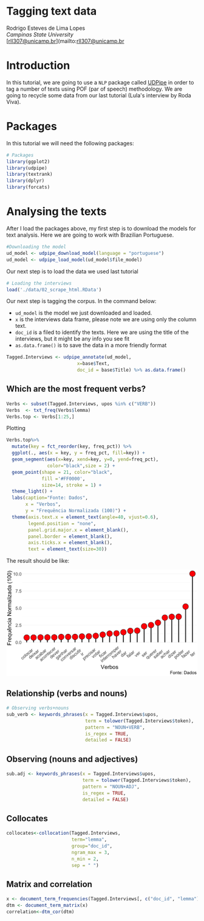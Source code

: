 # Tagging text data

Rodrigo Esteves de Lima Lopes \
*Campinas State University* \
[rll307@unicamp.br](mailto:rll307@unicamp.br

# Introduction

In this tutorial, we are going to use a `NLP` package called [UDPipe](https://cran.r-project.org/web/packages/udpipe/vignettes/udpipe-annotation.html) in order to tag a number of texts using POF (par of speech) methodology. We are going to recycle some data from our last tutorial (Lula's interview by Roda Viva). 

# Packages

In this tutorial we will need the following packages:


```r
# Packages
library(ggplot2)
library(udpipe)
library(textrank)
library(dplyr)
library(forcats)
```

# Analysing the texts

After I load the packages above, my first step is to download the models for text analysis. Here we are going to work with Brazilian Portuguese. 


```r
#Downloading the model
ud_model <- udpipe_download_model(language = "portuguese")
ud_model <- udpipe_load_model(ud_model$file_model)
```

Our next step is to load the data we used last tutorial


```r
# Loading the interviews 
load('./data/02_scrape_html.RData')
```


Our next step is tagging the corpus. In the command below:

- `ud_model` is the model we just downloaded and loaded.
- `x` is the interviews data frame, please note we are using only the column text.
- `doc_id` is a filed to identify the texts. Here we are using the title of the interviews, but it might be any info you see fit
- `as.data.frame()` is to save the data in a more friendly format



```r
Tagged.Interviews <- udpipe_annotate(ud_model,  
                          x=base$Text, 
                          doc_id = base$Title) %>% as.data.frame()
```

## Which are the most frequent verbs?


```r
Verbs <- subset(Tagged.Interviews, upos %in% c("VERB")) 
Verbs  <- txt_freq(Verbs$lemma)
Verbs.top <- Verbs[1:25,]
```

Plotting


```r
Verbs.top%>%
  mutate(key = fct_reorder(key, freq_pct)) %>%
  ggplot(., aes(x = key, y = freq_pct, fill=key)) +
  geom_segment(aes(x=key, xend=key, y=0, yend=freq_pct),
               color="black",size = 2) +
  geom_point(shape = 21, color="black",
             fill ='#FF0000',
             size=14, stroke = 1) +
  theme_light() +
  labs(caption="Fonte: Dados",
       x = "Verbos",
       y = "Frequência Normalizada (100)") +
  theme(axis.text.x = element_text(angle=40, vjust=0.6),
        legend.position = "none",
        panel.grid.major.x = element_blank(),
        panel.border = element_blank(),
        axis.ticks.x = element_blank(),
        text = element_text(size=30))
```

The result should be like:

![Verbs](./images/verbos.png)

## Relationship (verbs and nouns)


```r
# Observing verbs+nouns 
sub_verb <- keywords_phrases(x = Tagged.Interviews$upos,
                             term = tolower(Tagged.Interviews$token),
                             pattern = "NOUN+VERB",
                             is_regex = TRUE,
                             detailed = FALSE)
```

## Observing (nouns and adjectives)


```r
sub.adj <- keywords_phrases(x = Tagged.Interviews$upos,
                            term = tolower(Tagged.Interviews$token),
                            pattern = "NOUN+ADJ",
                            is_regex = TRUE,
                            detailed = FALSE)
```

## Collocates


```r
collocates<-collocation(Tagged.Interviews,
                        term="lemma",
                        group="doc_id",
                        ngram_max = 3,
                        n_min = 2,
                        sep = " ")
```

## Matrix and correlation


```r
x <- document_term_frequencies(Tagged.Interviews[, c("doc_id", "lemma")])
dtm <- document_term_matrix(x)
correlation<-dtm_cor(dtm)
```






























